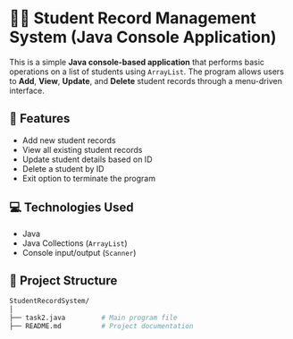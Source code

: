 # 🧑‍🎓 Student Record Management System (Java Console Application)

This is a simple **Java console-based application** that performs basic operations on a list of students using `ArrayList`. The program allows users to **Add**, **View**, **Update**, and **Delete** student records through a menu-driven interface.

## 📌 Features

- Add new student records
- View all existing student records
- Update student details based on ID
- Delete a student by ID
- Exit option to terminate the program

## 💻 Technologies Used

- Java
- Java Collections (`ArrayList`)
- Console input/output (`Scanner`)

## 📂 Project Structure

```bash
StudentRecordSystem/
│
├── task2.java         # Main program file
├── README.md          # Project documentation
